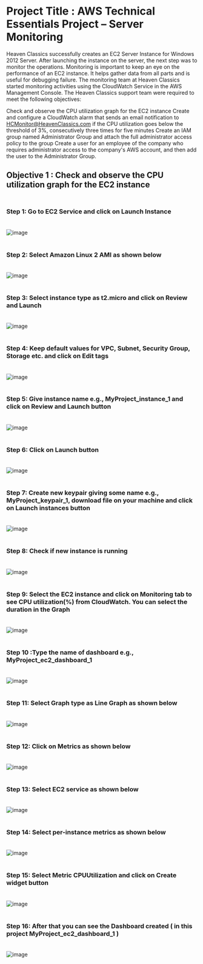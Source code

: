 
# Project Title : AWS Technical Essentials Project – Server Monitoring

Heaven Classics successfully creates an EC2 Server Instance for Windows 2012 Server. After launching the instance on the server, the next step was to monitor the operations.
Monitoring is important to keep an eye on the performance of an EC2 instance. It helps gather data from all parts and is useful for debugging failure.
The monitoring team at Heaven Classics started monitoring activities using the CloudWatch Service in the AWS Management Console. The Heaven Classics support team were required to meet the following objectives:

Check and observe the CPU utilization graph for the EC2 instance
Create and configure a CloudWatch alarm that sends an email notification to HCMonitor@HeavenClassics.com if the CPU utilization goes below the threshold of 3%, consecutively three times for five minutes
Create an IAM group named Administrator Group and attach the full administrator access policy to the group
Create a user for an employee of the company who requires administrator access to the company's AWS account, and then add the user to the Administrator Group.



## Objective 1 : Check and observe the CPU utilization graph for the EC2 instance <br> </br>

### Step 1: Go to EC2 Service and click on Launch Instance <br> </br>

![image](https://github.com/nilesh-shardul/server_monitoring/assets/40804989/92288af9-6d2c-4ee6-8651-c358dd73c2b4)  <br> </br> 


### Step 2: Select Amazon Linux 2 AMI as shown below  <br> </br> 

![image](https://github.com/nilesh-shardul/server_monitoring/assets/40804989/c4edf8b8-8a28-47c9-b45a-da0c2de438f9)  <br> </br> 


### Step 3: Select instance type as t2.micro and click on Review and Launch  <br> </br> 

![image](https://github.com/nilesh-shardul/server_monitoring/assets/40804989/5eed8664-011e-4842-93e8-31ab546ee18d)  <br> </br> 


### Step 4: Keep default values for VPC, Subnet, Security Group, Storage etc. and click on Edit tags  <br> </br> 

![image](https://github.com/nilesh-shardul/server_monitoring/assets/40804989/54159e39-b2bf-4334-a232-2312ff0fc64f)  <br> </br> 


### Step 5: Give instance name e.g., MyProject_instance_1 and click on Review and Launch button  <br> </br> 

![image](https://github.com/nilesh-shardul/server_monitoring/assets/40804989/8c71bc5d-4674-4b4a-ba5e-7e58ad151e61) <br> </br> 

### Step 6: Click on Launch button  <br> </br> 

![image](https://github.com/nilesh-shardul/server_monitoring/assets/40804989/0cf32233-085f-4fc5-becf-db438666fecd)  <br> </br> 


### Step 7: Create new keypair giving some name e.g., MyProject_keypair_1, download file on your machine and click on Launch instances button  <br> </br> 

![image](https://github.com/nilesh-shardul/server_monitoring/assets/40804989/6e5e73f5-b621-4f77-bda2-1f0afe532604)  <br> </br> 


### Step 8: Check if new instance is running   <br> </br> 

![image](https://github.com/nilesh-shardul/server_monitoring/assets/40804989/3357807b-35ed-43ae-8e02-42a929b453c0)  <br> </br> 


### Step 9: Select the EC2 instance and click on Monitoring tab to see CPU utilization(%) from CloudWatch. You can select the duration in the Graph  <br> </br> 

![image](https://github.com/nilesh-shardul/server_monitoring/assets/40804989/a39b8baa-305a-4711-8d66-09c4da8cdb37)  <br> </br> 


### Step 10 :Type the name of dashboard e.g., MyProject_ec2_dashboard_1  <br> </br> 

![image](https://github.com/nilesh-shardul/server_monitoring/assets/40804989/05754793-ef14-499c-90d6-2d25a6a402cf)  <br> </br> 
 

### Step 11: Select Graph type as Line Graph as shown below  <br> </br> 

![image](https://github.com/nilesh-shardul/server_monitoring/assets/40804989/a75845b9-1599-4727-9a2b-a732e3adf455)  <br> </br> 


### Step 12: Click on Metrics as shown below  <br> </br> 

![image](https://github.com/nilesh-shardul/server_monitoring/assets/40804989/67e575a0-f6f5-4d90-b4d8-6f489d607ce5)  <br> </br> 


### Step 13: Select EC2 service as shown below  <br> </br> 

![image](https://github.com/nilesh-shardul/server_monitoring/assets/40804989/3824a3ad-cb7d-49a8-96e9-f4cd68f34c9a)  <br> </br> 


### Step 14: Select per-instance metrics as shown below  <br> </br> 

![image](https://github.com/nilesh-shardul/server_monitoring/assets/40804989/1c4f51a0-637b-4705-b46a-88620cedb444)  <br> </br> 


### Step 15: Select Metric CPUUtilization and click on Create widget button <br> </br> 

![image](https://github.com/nilesh-shardul/server_monitoring/assets/40804989/be1c54c7-e9f6-4543-837c-1452fe095db6)  <br> </br> 


### Step 16: After that you can see the Dashboard created ( in this project MyProject_ec2_dashboard_1 )    <br> </br> 

![image](https://github.com/nilesh-shardul/server_monitoring/assets/40804989/2b827fa6-e3cf-4931-a4cb-053f38073d2b)  <br> </br> 



